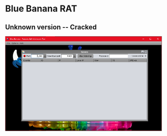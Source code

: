 # Blue Banana RAT
## Unknown version -- Cracked

![bluebananarat-1](Pictures/BlueBanana/bluebananarat-1.PNG)
